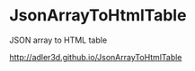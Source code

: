 JsonArrayToHtmlTable
====================

JSON array to HTML table

http://adler3d.github.io/JsonArrayToHtmlTable
